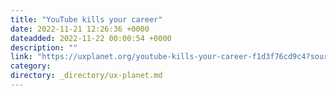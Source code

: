 ```yaml
---
title: "YouTube kills your career"
date: 2022-11-21 12:26:36 +0000
dateadded: 2022-11-22 00:00:54 +0000
description: ""
link: "https://uxplanet.org/youtube-kills-your-career-f1d3f76cd9c4?source=rss----819cc2aaeee0---4"
category:
directory: _directory/ux-planet.md
---
```

